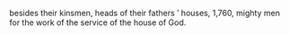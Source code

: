 besides their kinsmen, heads of their fathers ’ houses, 1,760, mighty men for the work of the service of the house of God.

